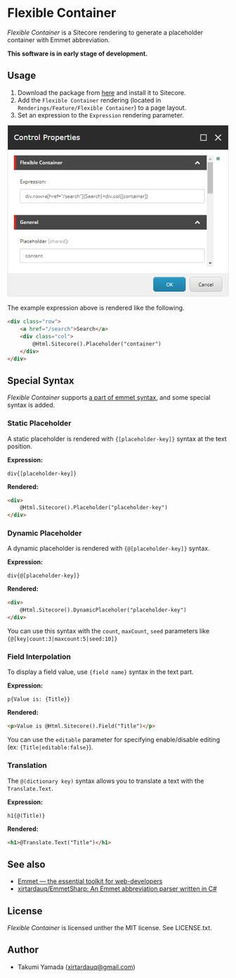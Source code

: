 # Flexible Container
*Flexible Container* is a Sitecore rendering to generate a placeholder container with Emmet abbreviation.

**This software is in early stage of development.**

## Usage
1. Download the package from [here](https://github.com/xirtardauq/flexible-container/releases) and install it to Sitecore.
1. Add the `Flexible Container` rendering (located in `Renderings/Feature/Flexible Container`) to a page layout.
1. Set an expression to the `Expression` rendering parameter.

![](./img/control-properties.png)

The example expression above is rendered like the following.

```html
<div class="row">
    <a href="/search">Search</a>
    <div class="col">
        @Html.Sitecore().Placeholder("container")
    </div>
</div>
```

## Special Syntax
*Flexible Container* supports [a part of emmet syntax](https://github.com/xirtardauq/EmmetSharp), and some special syntax is added.


### Static Placeholder
A static placeholder is rendered with `{[placeholder-key]}` syntax at the text position.

**Expression:**
```
div{[placeholder-key]}
```

**Rendered:**
```html
<div>
    @Html.Sitecore().Placeholder("placeholder-key")
</div>
```

### Dynamic Placeholder
A dynamic placeholder is rendered with `{@[placeholder-key]}` syntax.

**Expression:**
```
div{@[placeholder-key]}
```

**Rendered:**
```html
<div>
    @Html.Sitecore().DynamicPlaceholer("placeholder-key")
</div>
```

You can use this syntax with the `count`, `maxCount`, `seed` parameters like `{@[key|count:3|maxcount:5|seed:10]}`

### Field Interpolation
To display a field value, use `{field name}` syntax in the text part.

**Expression:**
```
p{Value is: {Title}}
```

**Rendered:**
```html
<p>Value is @Html.Sitecore().Field("Title")</p>
```

You can use the `editable` parameter for specifying enable/disable editing (ex: `{Title|editable:false}`).

### Translation
The `@(dictionary key)` syntax allows you to translate a text with the `Translate.Text`.


**Expression:**
```
h1{@(Title)}
```

**Rendered:**
```html
<h1>@Translate.Text("Title")</h1>
```

## See also
- [Emmet &#8212; the essential toolkit for web-developers](https://emmet.io/)
- [xirtardauq/EmmetSharp: An Emmet abbreviation parser written in C#](https://github.com/xirtardauq/EmmetSharp)

## License
*Flexible Container* is licensed unther the MIT license. See LICENSE.txt.

## Author
- Takumi Yamada (xirtardauq@gmail.com)
